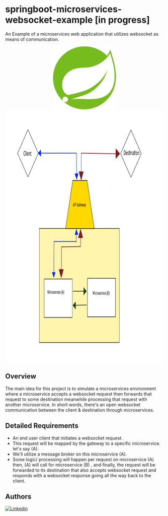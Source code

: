 # springboot-microservices-websocket-example [in progress]
  
An Example of a microservices web application that utilizes websocket as means of communication.  

<p align="center">
  <img src="spring.svg" width="200" height="200"/>
  <img src="overview.png" height="800"/>
</p>
  
## Overview  
The main idea for this project is to simulate a microservices environment where
 a microservice accepts a websocket request then forwards that request to some destination meanwhile 
 processing that request with another microservice. In short words, there's an open websocket communication
 between the client & destination through microservices.    

## Detailed Requirements  
- An end user client that initiates a websocket request.  
- This request will be mapped by the gateway to a specific microservice. let's say (A).    
- We'll utilize a message broker on this microservice (A). 
- Some logic/ processing will happen per request on microservice (A) then,
 (A) will call for microservice (B) , and finally, the request will be forwarded to its destination
 that also accepts websocket request and responds with a websocket response going all the way back
  to the client. 


## Authors  
[![Linkedin](https://img.shields.io/badge/LinkedIn-0077B5?style=for-the-badge&logo=linkedin&logoColor=white&label=Muhammad%20Ali)](https://linkedin.com/in/zatribune)
